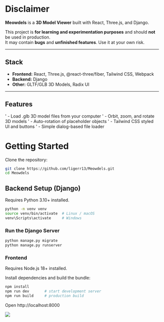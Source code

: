 # Disclaimer

**Meowdels** is a **3D Model Viewer** built with React, Three.js, and Django.  

This project is **for learning and experimentation purposes** and should **not** be used in production.  
It may contain **bugs** and **unfinished features**. Use it at your own risk.

---

## Stack

- **Frontend:** React, Three.js, @react-three/fiber, Tailwind CSS, Webpack  
- **Backend:** Django  
- **Other:** GLTF/GLB 3D Models, Radix UI  

---

## Features

' - Load .glb 3D model files from your computer
' - Orbit, zoom, and rotate 3D models
' - Auto-rotation of placeholder objects
' - Tailwind CSS styled UI and buttons
' - Simple dialog-based file loader

# Getting Started

Clone the repository:

```bash
git clone https://github.com/ligerr13/Meowdels.git
cd Meowdels
```

## Backend Setup (Django)

Requires Python 3.10+ installed.
```bash
python -m venv venv
source venv/bin/activate  # Linux / macOS
venv\Scripts\activate     # Windows
```
### Run the Django Server
```bash
python manage.py migrate
python manage.py runserver
```

### Frontend 

Requires Node.js 18+ installed.

Install dependencies and build the bundle:

```bash
npm install
npm run dev       # start development server
npm run build     # production build
```
Open http://localhost:8000

![](https://i.imgur.com/BukvCyo.gif)

<!-- ![](https://imgur.com/a/rjFq1bG) -->

